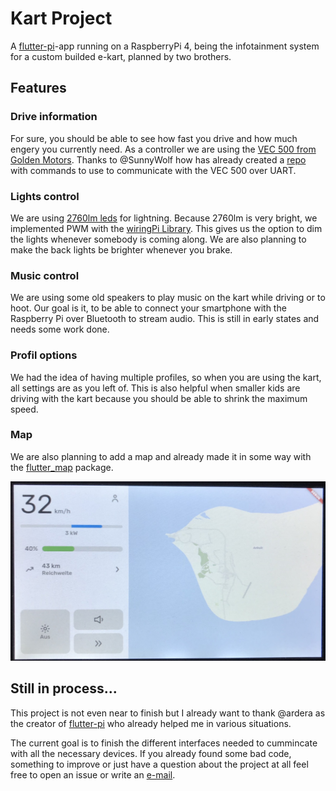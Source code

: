 # Kart Project

A [flutter-pi](https://github.com/ardera/flutter-pi)-app running on a RaspberryPi 4, being the infotainment system for a custom builded e-kart,
planned by two brothers.

## Features
### Drive information
For sure, you should be able to see how fast you drive and how much engery you currently need. As a controller we are using the [VEC 500 from
Golden Motors](https://goldenmotor.com). Thanks to @SunnyWolf how has already created a [repo](https://github.com/SunnyWolf/goldenmotor_protocol)
with commands to use to communicate with the VEC 500 over UART.

### Lights control
We are using [2760lm leds](https://www.leds.de/nichia-nfcwl060b-v2-chip-on-board-modul-2760lm-5000k-cri-80-30608.html) for lightning. Because
2760lm is very bright, we implemented PWM with the [wiringPi Library](http://wiringpi.com). This gives us the option to dim the lights whenever
somebody is coming along. We are also planning to make the back lights be brighter whenever you brake.

### Music control
We are using some old speakers to play music on the kart while driving or to hoot. Our goal is it, to be able to connect your smartphone with
the Raspberry Pi over Bluetooth to stream audio. This is still in early states and needs some work done.

### Profil options
We had the idea of having multiple profiles, so when you are using the kart, all settings are as you left of. This is also helpful when smaller
kids are driving with the kart because you should be able to shrink the maximum speed.

### Map
We are also planning to add a map and already made it in some way with the [flutter_map](https://pub.dev/packages/flutter_map#offline-maps) package.

![Screenshot](./screenshots/2020_07_23.jpeg)

## Still in process...
This project is not even near to finish but I already want to thank @ardera as the creator of [flutter-pi](https://github.com/ardera/flutter-pi)
who already helped me in various situations.

The current goal is to finish the different interfaces needed to cummincate with all the necessary devices. If you already found some bad code,
something to improve or just have a question about the project at all feel free to open an issue or write an [e-mail](mailto:matzesoft@gmail.com).

